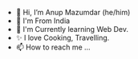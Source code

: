- 👋 Hi, I’m Anup Mazumdar (he/him)
- 📍 I'm From India
- 🌱 I'm Currently learning Web Dev.
- ✨ I love Cooking, Travelling.
- 📫 How to reach me ...

<!---
anup96mazumdar/anup96mazumdar is a ✨ special ✨ repository because its `README.md` (this file) appears on your GitHub profile.
You can click the Preview link to take a look at your changes.
--->
